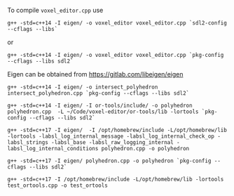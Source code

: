 To compile `voxel_editor.cpp` use
```
g++ -std=c++14 -I eigen/ -o voxel_editor voxel_editor.cpp `sdl2-config --cflags --libs`
```
or
```
g++ -std=c++14 -I eigen/ -o voxel_editor voxel_editor.cpp `pkg-config --cflags --libs sdl2`
```

Eigen can be obtained from https://gitlab.com/libeigen/eigen

```
g++ -std=c++14 -I eigen/ -o intersect_polyhedron intersect_polyhedron.cpp `pkg-config --cflags --libs sdl2`
```

```
g++ -std=c++14 -I eigen/ -I or-tools/include/ -o polyhedron polyhedron.cpp  -L ~/Code/voxel-editor/or-tools/lib -lortools `pkg-config --cflags --libs sdl2`
```

```
g++ -std=c++17 -I eigen/  -I /opt/homebrew/include -L/opt/homebrew/lib -lortools -labsl_log_internal_message -labsl_log_internal_check_op -labsl_strings -labsl_base -labsl_raw_logging_internal -labsl_log_internal_conditions polyhedron.cpp -o polyhedron
```

```
g++ -std=c++17 -I eigen/ polyhedron.cpp -o polyhedron `pkg-config --cflags --libs sdl2`

```

```
g++ -std=c++17 -I /opt/homebrew/include -L/opt/homebrew/lib -lortools test_ortools.cpp -o test_ortools
```

